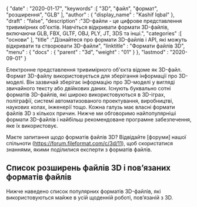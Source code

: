 {
  "date" : "2020-01-17",
  "keywords" :[ "3D", "файл", "формат", "розширення", "GLB" ],
  "author" : {
    "display_name" : "Kashif Iqbal"
},
  "draft" : "false",
  "description" :"3D-файли - це цифрове представлення тривимірних об'єктів. Навчіться відкривати формати 3D-файлів, включаючи GLB, FBX, GLTF, OBJ, PLY, JT, 3DS та інші.",
  "categories" :[ "основи" ],
  "title" :"Дізнайтеся про формати 3D-файлів і API, які можуть відкривати та створювати 3D-файли",
  "linktitle" : "Формати файлів 3D",
  "menu" : {
    "docs" : {
      "parent" : "3d",
      "weight" : "01"
}
},
  "lastmod" : "2020-09-01"
}

Електронне представлення тривимірного об'єкта відоме як 3D-файл. Формат 3D-файлу використовується для зберігання інформації про 3D-моделі. Він зазвичай зберігає інформацію про 3D-моделі у вигляді звичайного тексту або двійкових даних. Існують буквально сотні форматів 3D-файлів, які широко використовуються в 3D-іграх, поліграфії, системі автоматизованого проектування, виробництві, наукових колах, інженерії тощо. Кожна галузь має власні формати файлів 3D з кількох причин. Нижче ми обговоримо найпопулярніші формати 3D-файлів і найбільш рекомендоване програмне забезпечення, яке їх використовує.

Маєте запитання щодо форматів файлів 3D? Відвідайте [форуми] нашої спільноти (https://forum.fileformat.com/c/3d/11), щоб скористатися знаннями, якими поділилися експерти з форматів файлів.

## Список розширень файлів 3D і пов’язаних форматів файлів

Нижче наведено список популярних форматів 3D-файлів, які використовуються майже в усій щоденній роботі, пов’язаній з 3D.

